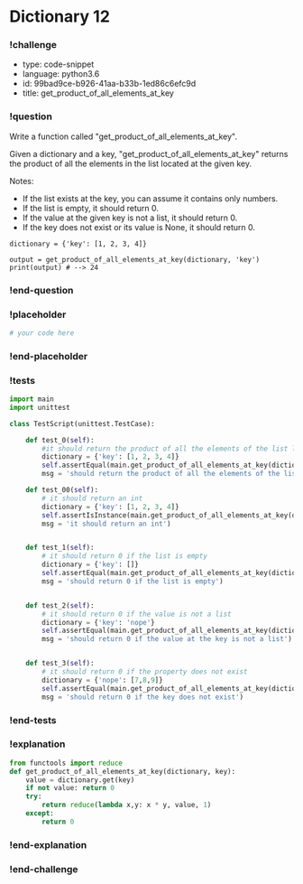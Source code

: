 # Dictionary 12

### !challenge

* type: code-snippet
* language: python3.6
* id: 99bad9ce-b926-41aa-b33b-1ed86c6efc9d
* title: get_product_of_all_elements_at_key

### !question

Write a function called "get_product_of_all_elements_at_key".

Given a dictionary and a key, "get_product_of_all_elements_at_key" returns the product of all the elements in the list located at the given key.

Notes:

* If the list exists at the key, you can assume it contains only numbers.
* If the list is empty, it should return 0.
* If the value at the given key is not a list, it should return 0.
* If the key does not exist or its value is None, it should return 0.

```
dictionary = {'key': [1, 2, 3, 4]}

output = get_product_of_all_elements_at_key(dictionary, 'key')
print(output) # --> 24
```

### !end-question

### !placeholder

```python
# your code here

```

### !end-placeholder

### !tests

```python
import main
import unittest

class TestScript(unittest.TestCase):

    def test_0(self):
        #it should return the product of all the elements of the list located at key
        dictionary = {'key': [1, 2, 3, 4]}
        self.assertEqual(main.get_product_of_all_elements_at_key(dictionary, 'key'), 24,
        msg = 'should return the product of all the elements of the list located at key')

    def test_00(self):
        # it should return an int
        dictionary = {'key': [1, 2, 3, 4]}
        self.assertIsInstance(main.get_product_of_all_elements_at_key(dictionary, 'key'), (float, int),
        msg = 'it should return an int')


    def test_1(self):
        # it should return 0 if the list is empty
        dictionary = {'key': []}
        self.assertEqual(main.get_product_of_all_elements_at_key(dictionary, 'key'), 0,
        msg = 'should return 0 if the list is empty')


    def test_2(self):
        # it should return 0 if the value is not a list
        dictionary = {'key': 'nope'}
        self.assertEqual(main.get_product_of_all_elements_at_key(dictionary, 'key'), 0,
        msg = 'should return 0 if the value at the key is not a list')


    def test_3(self):
        # it should return 0 if the property does not exist
        dictionary = {'nope': [7,8,9]}
        self.assertEqual(main.get_product_of_all_elements_at_key(dictionary, 'key'), 0,
        msg = 'should return 0 if the key does not exist')

```

### !end-tests

### !explanation
```python
from functools import reduce
def get_product_of_all_elements_at_key(dictionary, key):
    value = dictionary.get(key)
    if not value: return 0
    try:
        return reduce(lambda x,y: x * y, value, 1)
    except:
        return 0
```
### !end-explanation

### !end-challenge
